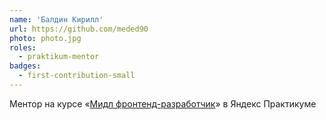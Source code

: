 ```yaml
---
name: 'Балдин Кирилл'
url: https://github.com/meded90
photo: photo.jpg
roles:
  - praktikum-mentor
badges:
  - first-contribution-small
---
```


Ментор на курсе «[Мидл фронтенд-разработчик](https://practicum.yandex.ru/middle-frontend/?utm_source=pr&utm_medium=content&utm_campaign=middle-frontend_doka_content)» в Яндекс Практикуме
